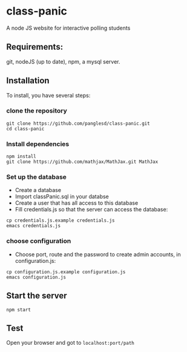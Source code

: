 # class-panic
A node JS website for interactive polling students

## Requirements:

git, nodeJS (up to date), npm, a mysql server.

## Installation

To install, you have several steps:

### clone the repository
```shell
git clone https://github.com/panglesd/class-panic.git
cd class-panic
```

### Install dependencies

```shell
npm install
git clone https://github.com/mathjax/MathJax.git MathJax
```

### Set up the database
- Create a database
- Import classPanic.sql in your databse
- Create a user that has all access to this database
- Fill credentials.js so that the server can access the database:
```shell
cp credentials.js.example credentials.js
emacs credentials.js
```
### choose configuration
- Choose port, route and the password to create admin accounts, in configuration.js:
```shell
cp configuration.js.example configuration.js
emacs configuration.js
```

## Start the server

```shell
npm start
```

## Test

Open your browser and got to ``localhost:port/path``
